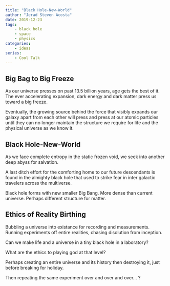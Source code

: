 ```yaml
---
title: "Black Hole-New-World"
author: "Jerad Steven Acosta"
date: 2019-12-23
tags:
    - black hole
    - space
    - physics
categories:
    - ideas
series:
    - Cool Talk
---
```


## Big Bag to Big Freeze  

As our universe presses on past 13.5 billion years, age gets the best of it. The ever accelerating expansion, dark energy and dark matter press us toward a big freeze.  

Eventually, the growing source behind the force that visibly expands our galaxy apart from each other will press and press at our atomic particles until they can no longer maintain the structure we require for life and the physical universe as we know it.  


## Black Hole-New-World

As we face complete entropy in the static frozen void, we seek into another deep abyss for salvation.  

A last ditch effort for the comforting home to our future descendants is found in the almighty black hole that used to strike fear in inter galactic travelers across the multiverse.  



Black hole forms with new smaller Big Bang. More dense than current universe. Perhaps different structure for matter.


## Ethics of Reality Birthing  

Bubbling a universe into existance for recording and measurements.  
Running experiments off entire realities, chasing disolution from inception.  

Can we make life and a universe in a tiny black hole in a laboratory?  

What are the ethics to playing god at that level?  

Perhaps creating an entire universe and its history then destroying it, just before breaking for holiday.  

Then repeating the same experiment over and over and over... ?  
